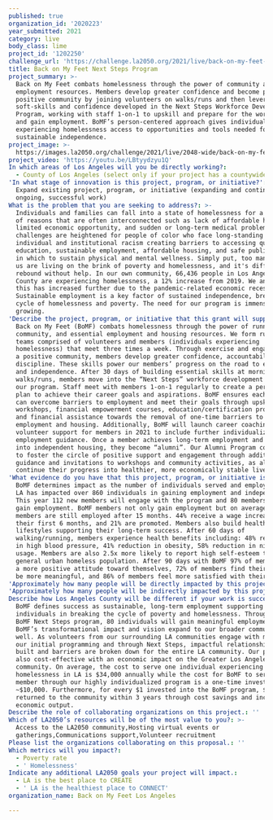 ```yaml
---
published: true
organization_id: '2020223'
year_submitted: 2021
category: live
body_class: lime
project_id: '1202250'
challenge_url: 'https://challenge.la2050.org/2021/live/back-on-my-feet-los-angeles/'
title: Back on My Feet Next Steps Program
project_summary: >-
  Back on My Feet combats homelessness through the power of community and
  employment resources. Members develop greater confidence and become part of a
  positive community by joining volunteers on walks/runs and then leverage these
  soft-skills and confidence developed in the Next Steps Workforce Development
  Program, working with staff 1-on-1 to upskill and prepare for the workforce
  and gain employment. BoMF’s person-centered approach gives individuals
  experiencing homelessness access to opportunities and tools needed for
  sustainable independence.
project_image: >-
  https://images.la2050.org/challenge/2021/live/2048-wide/back-on-my-feet-los-angeles.jpg
project_video: 'https://youtu.be/LBtyydzyu1Q'
In which areas of Los Angeles will you be directly working?:
  - County of Los Angeles (select only if your project has a countywide benefit)
'In what stage of innovation is this project, program, or initiative?': >-
  Expand existing project, program, or initiative (expanding and continuing
  ongoing, successful work)
What is the problem that you are seeking to address?: >-
  Individuals and families can fall into a state of homelessness for a variety
  of reasons that are often interconnected such as lack of affordable housing,
  limited economic opportunity, and sudden or long-term medical problems. These
  challenges are heightened for people of color who face long-standing
  individual and institutional racism creating barriers to accessing quality
  education, sustainable employment, affordable housing, and safe public spaces
  in which to sustain physical and mental wellness. Simply put, too many among
  us are living on the brink of poverty and homelessness, and it's difficult to
  rebound without help. In our own community, 66,436 people in Los Angeles
  County are experiencing homelessness, a 12% increase from 2019. We anticipate
  this has increased further due to the pandemic-related economic recession.
  Sustainable employment is a key factor of sustained independence, breaking the
  cycle of homelessness and poverty. The need for our program is immense and
  growing.
'Describe the project, program, or initiative that this grant will support to address the problem identified.': >-
  Back on My Feet (BoMF) combats homelessness through the power of running,
  community, and essential employment and housing resources. We form run/walk
  teams comprised of volunteers and members (individuals experiencing
  homelessness) that meet three times a week. Through exercise and engagement in
  a positive community, members develop greater confidence, accountability, and
  discipline. These skills power our members’ progress on the road to employment
  and independence. After 30 days of building essential skills at morning
  walks/runs, members move into the “Next Steps” workforce development stage of
  our program. Staff meet with members 1-on-1 regularly to create a personalized
  plan to achieve their career goals and aspirations. BoMF ensures each member
  can overcome barriers to employment and meet their goals through upskilling
  workshops, financial empowerment courses, education/certification programs,
  and financial assistance towards the removal of one-time barriers to
  employment and housing. Additionally, BoMF will launch career coaching
  volunteer support for members in 2021 to include further individualized
  employment guidance. Once a member achieves long-term employment and moves
  into independent housing, they become “alumni”. Our Alumni Program continues
  to foster the circle of positive support and engagement through additional
  guidance and invitations to workshops and community activities, as alumni
  continue their progress into healthier, more economically stable lives.
'What evidence do you have that this project, program, or initiative is or will be successful, and how will you define and measure success?': >-
  BoMF determines impact as the number of individuals served and employed. BoMF
  LA has impacted over 860 individuals in gaining employment and independence.
  This year 112 new members will engage with the program and 80 members will
  gain employment. BoMF members not only gain employment but on average, 83% of
  members are still employed after 15 months. 44% receive a wage increase within
  their first 6 months, and 21% are promoted. Members also build healthier
  lifestyles supporting their long-term success. After 60 days of
  walking/running, members experience health benefits including: 48% reduction
  in high blood pressure, 41% reduction in obesity, 58% reduction in nicotine
  usage. Members are also 2.5x more likely to report high self-esteem than the
  general urban homeless population. After 90 days with BoMF 97% of members take
  a more positive attitude toward themselves, 72% of members find their life to
  be more meaningful, and 86% of members feel more satisfied with their lives.
'Approximately how many people will be directly impacted by this project, program, or initiative?': '122'
'Approximately how many people will be indirectly impacted by this project, program, or initiative?': '350'
Describe how Los Angeles County will be different if your work is successful.: >-
  BoMF defines success as sustainable, long-term employment supporting
  individuals in breaking the cycle of poverty and homelessness. Through the
  BoMF Next Steps program, 80 individuals will gain meaningful employment.
  BoMF’s transformational impact and vision expand to our broader communities as
  well. As volunteers from our surrounding LA communities engage with members in
  our initial programming and through Next Steps, impactful relationships are
  built and barriers are broken down for the entire LA community. Our program is
  also cost-effective with an economic impact on the Greater Los Angeles
  community. On average, the cost to serve one individual experiencing
  homelessness in LA is $34,000 annually while the cost for BoMF to serve one
  member through our highly individualized program is a one-time investment of
  ~$10,000. Furthermore, for every $1 invested into the BoMF program, $2.50 is
  returned to the community within 3 years through cost savings and increased
  economic output.
Describe the role of collaborating organizations on this project.: ''
Which of LA2050’s resources will be of the most value to you?: >-
  Access to the LA2050 community,Hosting virtual events or
  gatherings,Communications support,Volunteer recruitment
Please list the organizations collaborating on this proposal.: ''
Which metrics will you impact?:
  - Poverty rate
  - ' Homelessness'
Indicate any additional LA2050 goals your project will impact.:
  - LA is the best place to CREATE
  - ' LA is the healthiest place to CONNECT'
organization_name: Back on My Feet Los Angeles

---
```

